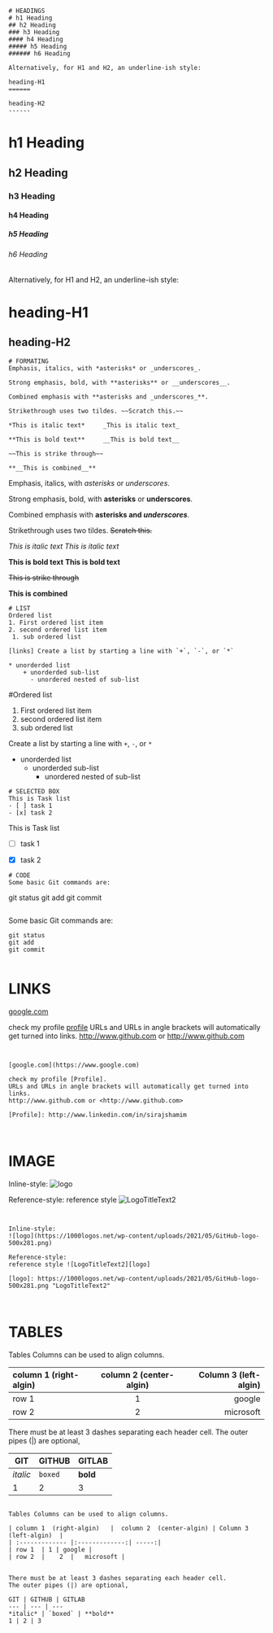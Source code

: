 ```
# HEADINGS
# h1 Heading
## h2 Heading
### h3 Heading
#### h4 Heading
##### h5 Heading
###### h6 Heading

Alternatively, for H1 and H2, an underline-ish style:

heading-H1
======

heading-H2
------
```


# h1 Heading
## h2 Heading
### h3 Heading
#### h4 Heading
##### h5 Heading
###### h6 Heading

Alternatively, for H1 and H2, an underline-ish style:

heading-H1
======

heading-H2
------

```
# FORMATING
Emphasis, italics, with *asterisks* or _underscores_.

Strong emphasis, bold, with **asterisks** or __underscores__.

Combined emphasis with **asterisks and _underscores_**.

Strikethrough uses two tildes. ~~Scratch this.~~

*This is italic text*     _This is italic text_

**This is bold text**     __This is bold text__

~~This is strike through~~

**__This is combined__** 
```

Emphasis, italics, with *asterisks* or _underscores_.

Strong emphasis, bold, with **asterisks** or __underscores__.

Combined emphasis with **asterisks and _underscores_**.

Strikethrough uses two tildes. ~~Scratch this.~~

*This is italic text*     _This is italic text_

**This is bold text**     __This is bold text__

~~This is strike through~~

**__This is combined__** 


```
# LIST
Ordered list
1. First ordered list item
2. second ordered list item
 1. sub ordered list
    
[links] Create a list by starting a line with `+`, `-`, or `*`    

* unorderded list
    + unorderded sub-list
      - unordered nested of sub-list
```


#Ordered list
1. First ordered list item
2. second ordered list item
 1. sub ordered list

Create a list by starting a line with `+`, `-`, or `*`    

* unorderded list
    + unorderded sub-list
      - unordered nested of sub-list


```
# SELECTED BOX
This is Task list
- [ ] task 1
- [x] task 2
```

This is Task list
- [ ] task 1
- [x] task 2


```
# CODE
Some basic Git commands are:
```
git status
git add
git commit
```
```

Some basic Git commands are:
```
git status
git add
git commit


```
# LINKS
[google.com](https://www.google.com)

check my profile [profile]
URLs and URLs in angle brackets will automatically get turned into links.
http://www.github.com or <http://www.github.com> 


[profile]: https://linkedin.com/in/sirajshamim   (it will not appear in field)
```


[google.com](https://www.google.com)

check my profile [Profile].
URLs and URLs in angle brackets will automatically get turned into links.
http://www.github.com or <http://www.github.com> 

[Profile]: http://www.linkedin.com/in/sirajshamim 



```
# IMAGE
Inline-style:
![logo](https://1000logos.net/wp-content/uploads/2021/05/GitHub-logo-500x281.png)

Reference-style:
reference style ![LogoTitleText2][logo]

[logo]: https://1000logos.net/wp-content/uploads/2021/05/GitHub-logo-500x281.png "LogoTitleText2"
```


Inline-style:
![logo](https://1000logos.net/wp-content/uploads/2021/05/GitHub-logo-500x281.png)

Reference-style:
reference style ![LogoTitleText2][logo]

[logo]: https://1000logos.net/wp-content/uploads/2021/05/GitHub-logo-500x281.png "LogoTitleText2"



```
# TABLES
Tables Columns can be used to align columns.

| column 1  (right-algin)   |  column 2  (center-algin) | Column 3  (left-algin)  |
| :------------- |:-------------:| -----:|
| row 1  | 1 | google |
| row 2  |    2  |   microsoft |


There must be at least 3 dashes separating each header cell.
The outer pipes (|) are optional,

GIT | GITHUB | GITLAB
--- | --- | ---
*italic* | `boxed` | **bold**
1 | 2 | 3
```

Tables Columns can be used to align columns.

| column 1  (right-algin)   |  column 2  (center-algin) | Column 3  (left-algin)  |
| :------------- |:-------------:| -----:|
| row 1  | 1 | google |
| row 2  |    2  |   microsoft |


There must be at least 3 dashes separating each header cell.
The outer pipes (|) are optional,

GIT | GITHUB | GITLAB
--- | --- | ---
*italic* | `boxed` | **bold**
1 | 2 | 3
